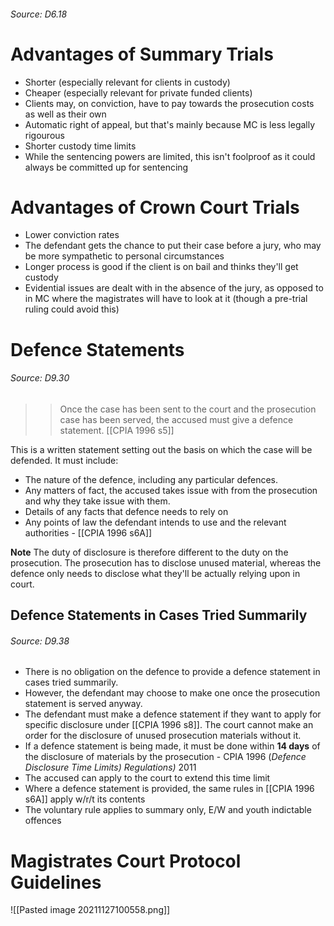 ###### Source: D6.18
# Advantages of Summary Trials
- Shorter (especially relevant for clients in custody)
- Cheaper (especially relevant for private funded clients)
- Clients may, on conviction, have to pay towards the prosecution costs as well as their own
- Automatic right of appeal, but that's mainly because MC is less legally rigourous
- Shorter custody time limits
- While the sentencing powers are limited, this isn't foolproof as it could always be committed up for sentencing

# Advantages of Crown Court Trials
- Lower conviction rates
- The defendant gets the chance to put their case before a jury, who may be more sympathetic to personal circumstances
- Longer process is good if the client is on bail and thinks they'll get custody
- Evidential issues are dealt with in the absence of the jury, as opposed to in MC where the magistrates will have to look at it (though a pre-trial ruling could avoid this)

# Defence Statements
###### Source: D9.30

>> Once the case has been sent to the court and the prosecution case has been served, the accused must give a defence statement.
>> [[CPIA 1996 s5]]

 
This is a written statement setting out the basis on which the case will be defended. 
It must include: 
- The nature of the defence, including any particular defences.
- Any matters of fact, the accused takes issue with from the prosecution and why they take issue with them.
- Details of any facts that defence needs to rely on
- Any points of law the defendant intends to use and the relevant authorities 
\- [[CPIA 1996 s6A]] 

**Note**
The duty of disclosure is therefore different to the duty on the prosecution. The prosecution has to disclose unused material, whereas the defence only needs to disclose what they'll be actually relying upon in court.

## Defence Statements in Cases Tried Summarily
###### Source: D9.38
- There is no obligation on the defence to provide a defence statement in cases tried summarily. 
- However, the defendant may choose to make one once the prosecution statement is served anyway.
- The defendant must make a defence statement if they want to apply for specific  disclosure under [[CPIA 1996 s8]]. The court cannot make an order for the disclosure of unused prosecution materials without it.
- If a defence statement is being made, it must be done within **14 days** of the disclosure of materials by the prosecution - CPIA 1996 (*Defence Disclosure Time Limits) Regulations)* 2011
- The accused can apply to the court to extend this time limit
- Where a defence statement is provided, the same rules in [[CPIA 1996 s6A]] apply w/r/t its contents
- The voluntary rule applies to summary only, E/W and youth indictable offences


# Magistrates Court Protocol Guidelines
![[Pasted image 20211127100558.png]]
